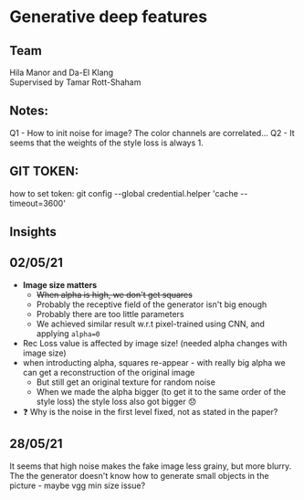 <!-- [![Python 3.7.7](https://img.shields.io/badge/python-3.7.7+-blue.svg)](https://www.python.org/downloads/release/python-377/)
[![OpenCV](https://img.shields.io/badge/OpenCV-3.4.2-green)](https://opencv.org/) -->
<!--[![torch](https://img.shields.io/badge/torch-1.4.0-green)](https://pytorch.org/) -->
<!-- [![torchvision](https://img.shields.io/badge/torchvision-0.5.0-green)](https://pytorch.org/) -->

# Generative deep features


## Team
Hila Manor and Da-El Klang  
Supervised by Tamar Rott-Shaham

## Notes:
Q1 - How to init noise for image? The color channels are correlated...
Q2 - It seems that the weights of the style loss is always 1.

## GIT TOKEN:
how to set token:
git config --global credential.helper 'cache --timeout=3600'

## Insights
## 02/05/21
* **Image size matters**
  * ~~When alpha is high, we don't get squares~~
  * Probably the receptive field of the generator isn't big enough
  * Probably there are too little parameters
  * We achieved similar result w.r.t pixel-trained using CNN, and applying `alpha=0`
*  Rec Loss value is affected by image size! (needed alpha changes with image size)
* when introducting alpha, squares re-appear - with really big alpha we can get a reconstruction of the original image
  * But still get an original texture for random noise
  * When we made the alpha bigger (to get it to the same order of the style loss) the style loss also got bigger 😞
* ❓ Why is the noise in the first level fixed, not as stated in the paper?
## 28/05/21
It seems that high noise makes the fake image less grainy, but more blurry.
The the generator doesn't know how to generate small objects in the picture - maybe vgg min size issue?